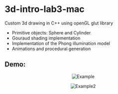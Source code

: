 # 3d-intro-lab3-mac

Custom 3d drawing in C++ using openGL glut library
- Primitive objects: Sphere and Cylinder
- Gouraud shading implementation
- Implementation of the Phong illumination model
- Animations and procedural generation

## Demo:
<p align="center">
  <img src="https://thumbs.gfycat.com/BonyImpassionedGopher-size_restricted.gif" alt="Example"/>
</p>
<p align="center">
  <img src="https://thumbs.gfycat.com/RemorsefulElasticArgali-size_restricted.gif" alt="Example2"/>
</p>
